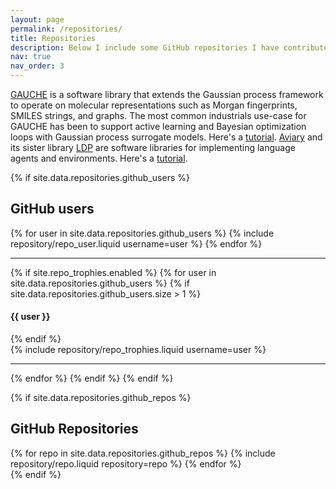 ```yaml
---
layout: page
permalink: /repositories/
title: Repositories
description: Below I include some GitHub repositories I have contributed to.
nav: true
nav_order: 3
---
```


[GAUCHE](https://slideslive.com/39008487/gauche-a-library-for-gaussian-processes-in-chemistry) is a software library that extends the Gaussian process framework to operate on molecular representations such as Morgan fingerprints, SMILES strings, and graphs. The most common industrials use-case for GAUCHE has been to support active learning and Bayesian optimization loops with Gaussian process surrogate models. Here's a [tutorial](https://github.com/leojklarner/gauche/blob/main/notebooks/GP%20Regression%20on%20Molecules.ipynb). [Aviary](https://arxiv.org/abs/2412.21154) and its sister library [LDP](https://github.com/Future-House/ldp) are software libraries for implementing language agents and environments. Here's a [tutorial](https://github.com/Future-House/aviary/blob/main/tutorials/Building%20a%20Custom%20Environment%20in%20Aviary.ipynb).

{% if site.data.repositories.github_users %}

## GitHub users

<div class="repositories d-flex flex-wrap flex-md-row flex-column justify-content-between align-items-center">
  {% for user in site.data.repositories.github_users %}
    {% include repository/repo_user.liquid username=user %}
  {% endfor %}
</div>

---

{% if site.repo_trophies.enabled %}
{% for user in site.data.repositories.github_users %}
{% if site.data.repositories.github_users.size > 1 %}

  <h4>{{ user }}</h4>
  {% endif %}
  <div class="repositories d-flex flex-wrap flex-md-row flex-column justify-content-between align-items-center">
  {% include repository/repo_trophies.liquid username=user %}
  </div>

---

{% endfor %}
{% endif %}
{% endif %}

{% if site.data.repositories.github_repos %}

## GitHub Repositories

<div class="repositories d-flex flex-wrap flex-md-row flex-column justify-content-between align-items-center">
  {% for repo in site.data.repositories.github_repos %}
    {% include repository/repo.liquid repository=repo %}
  {% endfor %}
</div>
{% endif %}
